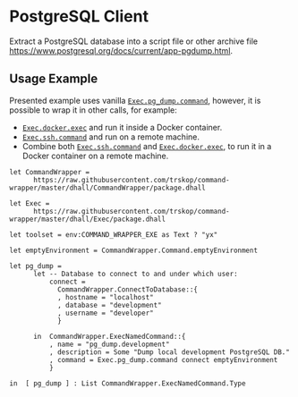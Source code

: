 # PostgreSQL Client

Extract a PostgreSQL database into a script file or other archive file
<https://www.postgresql.org/docs/current/app-pgdump.html>.


## Usage Example

Presented example uses vanilla [`Exec.pg_dump.command`](./command), however,
it is possible to wrap it in other calls, for example:

*   [`Exec.docker.exec`](../docker/exec) and run it inside a Docker container.
*   [`Exec.ssh.command`](../ssh/command) and run on a remote machine.
*   Combine both [`Exec.ssh.command`](../ssh/command) and
    [`Exec.docker.exec`](../docker/exec), to run it in a Docker container on a
    remote machine.

```Dhall
let CommandWrapper =
      https://raw.githubusercontent.com/trskop/command-wrapper/master/dhall/CommandWrapper/package.dhall

let Exec =
      https://raw.githubusercontent.com/trskop/command-wrapper/master/dhall/Exec/package.dhall

let toolset = env:COMMAND_WRAPPER_EXE as Text ? "yx"

let emptyEnvironment = CommandWrapper.Command.emptyEnvironment

let pg_dump =
      let -- Database to connect to and under which user:
          connect =
            CommandWrapper.ConnectToDatabase::{
            , hostname = "localhost"
            , database = "development"
            , username = "developer"
            }

      in  CommandWrapper.ExecNamedCommand::{
          , name = "pg_dump.development"
          , description = Some "Dump local development PostgreSQL DB."
          , command = Exec.pg_dump.command connect emptyEnvironment
          }

in  [ pg_dump ] : List CommandWrapper.ExecNamedCommand.Type
```
